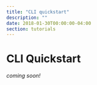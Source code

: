 ```yaml
---
title: "CLI quickstart"
description: ""
date: 2018-01-30T00:00:00-04:00
section: tutorials
---
```


# CLI Quickstart

_coming soon!_